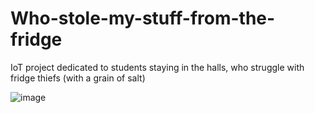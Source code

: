 # Who-stole-my-stuff-from-the-fridge
IoT project dedicated to students staying in the halls, who struggle with fridge thiefs (with a grain of salt)


![image](https://user-images.githubusercontent.com/43172697/109400686-ef539700-7941-11eb-9ede-704baa43ba2e.png)


